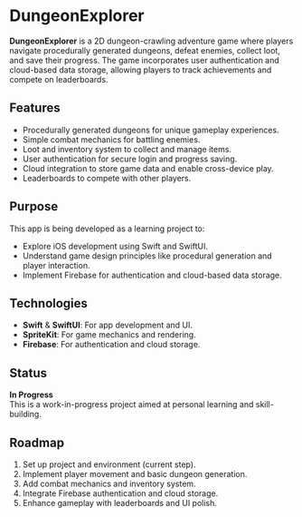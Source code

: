 # DungeonExplorer

**DungeonExplorer** is a 2D dungeon-crawling adventure game where players navigate procedurally generated dungeons, defeat enemies, collect loot, and save their progress. The game incorporates user authentication and cloud-based data storage, allowing players to track achievements and compete on leaderboards.

## Features
- Procedurally generated dungeons for unique gameplay experiences.
- Simple combat mechanics for battling enemies.
- Loot and inventory system to collect and manage items.
- User authentication for secure login and progress saving.
- Cloud integration to store game data and enable cross-device play.
- Leaderboards to compete with other players.

## Purpose
This app is being developed as a learning project to:
- Explore iOS development using Swift and SwiftUI.
- Understand game design principles like procedural generation and player interaction.
- Implement Firebase for authentication and cloud-based data storage.

## Technologies
- **Swift** & **SwiftUI**: For app development and UI.
- **SpriteKit**: For game mechanics and rendering.
- **Firebase**: For authentication and cloud storage.

## Status
**In Progress**  
This is a work-in-progress project aimed at personal learning and skill-building.

## Roadmap
1. Set up project and environment (current step).
2. Implement player movement and basic dungeon generation.
3. Add combat mechanics and inventory system.
4. Integrate Firebase authentication and cloud storage.
5. Enhance gameplay with leaderboards and UI polish.
